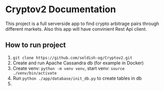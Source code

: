 # Cryptov2 Documentation

This project is a full serverside app to find crypto arbitrage pairs through different markets.
Also this app will have convinient Rest Api client.


## How to run project

1. `git clone https://github.com/seldish-og/Cryptov2.git`
2. Create and run Apache Cassandra db (for example in Docker)
3. Create venv: `python -m venv venv`, start venv: `source ./venv/bin/activate`
4. Run `python ./app/database/init_db.py` to create tables in db
5.
